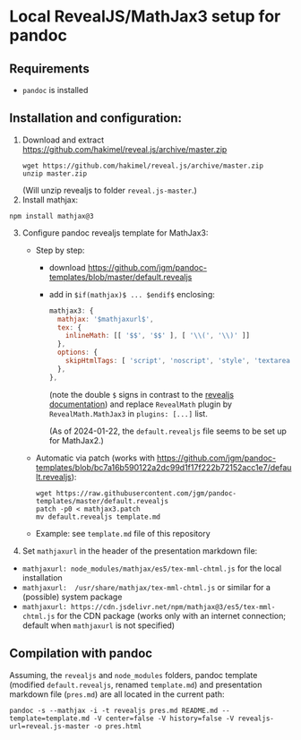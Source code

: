 # Local RevealJS/MathJax3 setup for pandoc

## Requirements

- `pandoc` is installed

## Installation and configuration:

1. Download and extract https://github.com/hakimel/reveal.js/archive/master.zip
   ```
   wget https://github.com/hakimel/reveal.js/archive/master.zip
   unzip master.zip
   ```
   (Will unzip revealjs to folder `reveal.js-master`.)
2. Install mathjax:
  ```shell
  npm install mathjax@3
  ```
3. Configure pandoc revealjs template for MathJax3:
   - Step by step:
       - download https://github.com/jgm/pandoc-templates/blob/master/default.revealjs
       - add in `$if(mathjax)$ ... $endif$` enclosing:
         
         ```js
         mathjax3: {
           mathjax: '$mathjaxurl$',
           tex: {
             inlineMath: [[ '$$', '$$' ], [ '\\(', '\\)' ]]
           },
           options: {
             skipHtmlTags: [ 'script', 'noscript', 'style', 'textarea', 'pre' ]
           },
         },
         ```
         (note the double `$` signs in contrast to the [revealjs documentation](https://revealjs.com/math/#mathjax-3-4.2.0))
         and replace `RevealMath` plugin by `RevealMath.MathJax3` in `plugins: [...]` list.

         (As of 2024-01-22, the `default.revealjs` file seems to be set up for MathJax2.)
   - Automatic via patch (works with https://github.com/jgm/pandoc-templates/blob/bc7a16b590122a2dc99d1f17f222b72152acc1e7/default.revealjs): 

     ```shell
     wget https://raw.githubusercontent.com/jgm/pandoc-templates/master/default.revealjs
     patch -p0 < mathjax3.patch
     mv default.revealjs template.md
     ```
     
   - Example: see `template.md` file of this repository
4. Set `mathjaxurl` in the header of the presentation markdown file:
  - `mathjaxurl: node_modules/mathjax/es5/tex-mml-chtml.js` for the local installation
  - `mathjaxurl:  /usr/share/mathjax/tex-mml-chtml.js` or similar for a (possible)
    system package
  - `mathjaxurl: https://cdn.jsdelivr.net/npm/mathjax@3/es5/tex-mml-chtml.js` for the CDN package (works only with an internet connection; default when `mathjaxurl` is not specified)

## Compilation with pandoc

Assuming, the `revealjs` and `node_modules` folders, pandoc template (modified `default.revealjs`, renamed `template.md`) and presentation markdown file (`pres.md`) are all located in the current path:

```shell
pandoc -s --mathjax -i -t revealjs pres.md README.md --template=template.md -V center=false -V history=false -V revealjs-url=reveal.js-master -o pres.html
```
